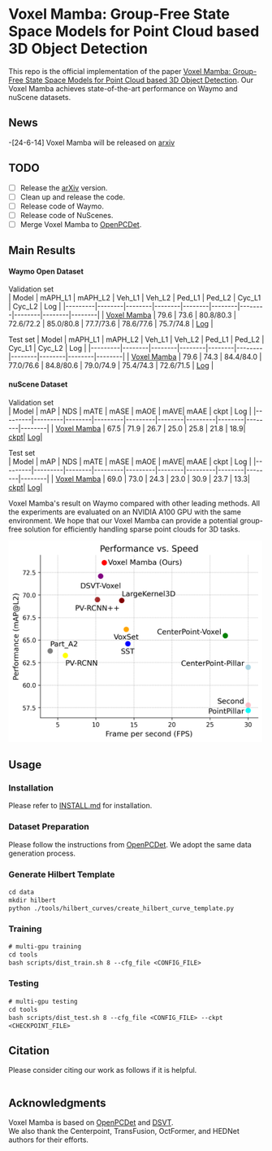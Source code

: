 # Voxel Mamba: Group-Free State Space Models for Point Cloud based 3D Object Detection

This repo is the official implementation of the paper [Voxel Mamba: Group-Free State Space Models for Point Cloud based 3D Object Detection](). Our Voxel Mamba achieves state-of-the-art performance on Waymo and nuScene datasets.  

## News
-[24-6-14] Voxel Mamba will be released on [arxiv]()

## TODO
- [ ] Release the [arXiv]() version.
- [ ] Clean up and release the code.
- [ ] Release code of Waymo.
- [ ] Release code of NuScenes.
- [ ] Merge Voxel Mamba to [OpenPCDet](https://github.com/open-mmlab/OpenPCDet).

## Main Results
#### Waymo Open Dataset
Validation set  
|  Model  | mAPH_L1 | mAPH_L2 | Veh_L1 | Veh_L2 | Ped_L1 | Ped_L2 | Cyc_L1 | Cyc_L2 | Log |
|---------|--------|--------|--------|--------|--------|--------|--------|--------|--------|
|  [Voxel Mamba]() | 79.6  |  73.6  | 80.8/80.3 | 72.6/72.2 | 85.0/80.8 | 77.7/73.6 | 78.6/77.6 | 75.7/74.8 | [Log]() | 

Test set
|  Model  | mAPH_L1 | mAPH_L2 | Veh_L1 | Veh_L2 | Ped_L1 | Ped_L2 | Cyc_L1 | Cyc_L2 | Log |
|---------|--------|--------|--------|--------|--------|--------|--------|--------|--------|
|  [Voxel Mamba]() | 79.6  |  74.3  | 84.4/84.0 | 77.0/76.6 | 84.8/80.6 | 79.0/74.9 | 75.4/74.3 | 72.6/71.5 | [Log]() | 


#### nuScene Dataset
Validation set  
|  Model  | mAP | NDS | mATE | mASE | mAOE | mAVE| mAAE | ckpt | Log |
|---------|---------|--------|---------|---------|--------|---------|--------|--------|--------|
|  [Voxel Mamba]() | 67.5 | 71.9 | 26.7 | 25.0 | 25.8 | 21.8 | 18.9| [ckpt]()| [Log]()|  

Test set  
|  Model  | mAP | NDS | mATE | mASE | mAOE | mAVE| mAAE | ckpt | Log |
|---------|---------|--------|---------|---------|--------|---------|--------|--------|--------|
|  [Voxel Mamba]() | 69.0 | 73.0 | 24.3 | 23.0 | 30.9 | 23.7 | 13.3| [ckpt]()| [Log]()|  


Voxel Mamba's result on Waymo compared with other leading methods.
All the experiments are evaluated on an NVIDIA A100 GPU with the same environment.
We hope that our Voxel Mamba can provide a potential group-free solution for efficiently handling sparse point clouds for 3D tasks.
<div align="left">
  <img src="docs/Speed_Performance.png" width="500"/>
</div>

## Usage
### Installation
Please refer to [INSTALL.md](docs/INSTALL.md) for installation.

### Dataset Preparation
Please follow the instructions from [OpenPCDet](https://github.com/open-mmlab/OpenPCDet/blob/master/docs/GETTING_STARTED.md). We adopt the same data generation process.

### Generate Hilbert Template
```
cd data
mkdir hilbert
python ./tools/hilbert_curves/create_hilbert_curve_template.py
```


### Training
```
# multi-gpu training
cd tools
bash scripts/dist_train.sh 8 --cfg_file <CONFIG_FILE>
```

### Testing
```
# multi-gpu testing
cd tools
bash scripts/dist_test.sh 8 --cfg_file <CONFIG_FILE> --ckpt <CHECKPOINT_FILE>
```

## Citation
Please consider citing our work as follows if it is helpful.
```
```

## Acknowledgments
Voxel Mamba is based on [OpenPCDet](https://github.com/open-mmlab/OpenPCDet) and [DSVT](https://github.com/Haiyang-W/DSVT).  
We also thank the Centerpoint, TransFusion, OctFormer, and HEDNet authors for their efforts.



